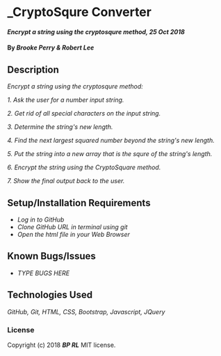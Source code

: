 # _CryptoSqure Converter

#### _Encrypt a string using the cryptosqure method, 25 Oct 2018_

#### By _**Brooke Perry & Robert Lee**_

## Description

_Encrypt a string using the cryptosqure method:_

_1.  Ask the user for a number input string._

_2.  Get rid of all special characters on the input string._

_3.  Determine the string's new length._

_4.  Find the next largest squared number beyond the string's new length._

_5.  Put the string into a new array that is the squre of the string's length._

_6.  Encrypt the string using the CryptoSquare method._

_7.  Show the final output back to the user._

## Setup/Installation Requirements

* _Log in to GitHub_
* _Clone GitHub URL in terminal using git_
* _Open the html file in your Web Browser_

## Known Bugs/Issues

* _TYPE BUGS HERE_

## Technologies Used
_GitHub, Git, HTML, CSS, Bootstrap, Javascript, JQuery_

### License
Copyright (c) 2018 **_BP RL_** MIT license.
